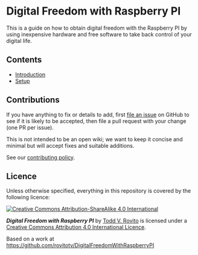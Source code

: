 # Digital Freedom with Raspberry PI

This is a guide on how to obtain digital freedom with the Raspberry PI by
using inexpensive hardware and free software to take back control of your
digital life.    

## Contents

- [Introduction](introduction.md)
- [Setup](setup.md)


## Contributions


If you have anything to fix or details to add, first [file an
issue](https://github.com/rovitotv/DigitalFreedomWithRaspberryPI/issues) on 
GitHub to see if
it is likely to be accepted, then file a pull request with your change (one PR
per issue).

This is not intended to be an open wiki; we want to keep it concise and minimal
but will accept fixes and suitable additions.

See our [contributing policy](contributing.md).

## Licence

Unless otherwise specified, everything in this repository is covered by the 
following licence:

[![Creative Commons Attribution-ShareAlike 4.0 International](http://i.creativecommons.org/l/by-sa/4.0/88x31.png)](http://creativecommons.org/licenses/by-sa/4.0/)

***Digital Freedom with Raspberry PI*** by 
[Todd V. Rovito](http://www.rovitotv.org) is licensed under a 
[Creative Commons Attribution 4.0 International Licence](http://creativecommons.org/licenses/by-sa/4.0/).

Based on a work at https://github.com/rovitotv/DigitalFreedomWithRaspberryPI
